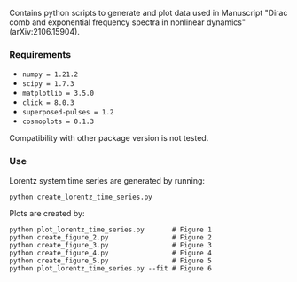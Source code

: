 Contains python scripts to generate and plot data used in Manuscript "Dirac comb and exponential frequency spectra in nonlinear dynamics" (arXiv:2106.15904).

### Requirements
 - `numpy = 1.21.2`
 - `scipy = 1.7.3`
 - `matplotlib = 3.5.0`
 - `click = 8.0.3`
 - `superposed-pulses = 1.2`
 - `cosmoplots = 0.1.3`

Compatibility with other package version is not tested.

 ### Use

Lorentz system time series are generated by running:

```console
python create_lorentz_time_series.py 
```

Plots are created by:
```console
python plot_lorentz_time_series.py       # Figure 1
python create_figure_2.py                # Figure 2
python create_figure_3.py                # Figure 3
python create_figure_4.py                # Figure 4
python create_figure_5.py                # Figure 5
python plot_lorentz_time_series.py --fit # Figure 6
```
